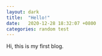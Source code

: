 ```yaml
---
layout: dark
title:  "Hello!"
date:   2020-12-28 18:32:07 +0800
categories: random test
---
```


Hi, this is my first blog.